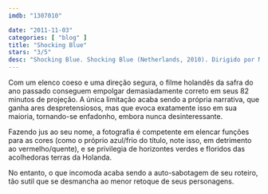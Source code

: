 ```yaml
---
imdb: "1307010"

date: "2011-11-03"
categories: [ "blog" ]
title: "Shocking Blue"
stars: "3/5"
desc: "Shocking Blue. Shocking Blue (Netherlands, 2010). Dirigido por Mark de Cloe. Escrito por Céline Linssen. Com Lisa Smit, Dragan Bakema, Niels Gomperts, Sarah Bannier, Jim van der Panne, Thijs Feenstra, Ruben van Weelden, Tsilla Voet, Caro de Jonge."
---
```

Com um elenco coeso e uma direção segura, o filme holandês da safra do ano passado conseguem empolgar demasiadamente correto em seus 82 minutos de projeção. A única limitação acaba sendo a própria narrativa, que ganha ares despretensiosos, mas que evoca exatamente isso em sua maioria, tornando-se enfadonho, embora nunca desinteressante.

Fazendo jus ao seu nome, a fotografia é competente em elencar funções para as cores (como o próprio azul/frio do título, note isso, em detrimento ao vermelho/quente), e se privilegia de horizontes verdes e floridos das acolhedoras terras da Holanda.

No entanto, o que incomoda acaba sendo a auto-sabotagem de seu roteiro, tão sutil que se desmancha ao menor retoque de seus personagens.

